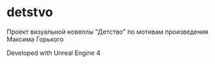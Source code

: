 # detstvo

Проект визуальной новеллы "Детство" по мотивам произведения Максима Горького

Developed with Unreal Engine 4
